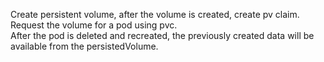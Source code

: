 Create persistent volume, after the volume is created, create pv claim.  
Request the volume for a pod using pvc.  
After the pod is deleted and recreated, the previously created data will be available from the persistedVolume.
